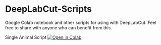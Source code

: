 # DeepLabCut-Scripts
Google Colab notebook and other scripts for using with DeepLabCut. Feel free to share with anyone who can benefit from this.

Single Animal Script [![Open in Colab](https://colab.research.google.com/assets/colab-badge.svg)](https://colab.research.google.com/github/dsanmiguel/DeepLabCut-Scripts/blob/main/Single_Animal_DeepLabCut.ipynb)
